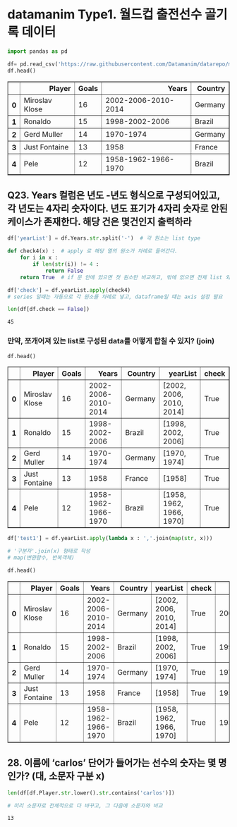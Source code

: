 # datamanim Type1. 월드컵 출전선수 골기록 데이터


```python
import pandas as pd

df= pd.read_csv('https://raw.githubusercontent.com/Datamanim/datarepo/main/worldcup/worldcupgoals.csv')
df.head()
```




<div>
<style scoped>
    .dataframe tbody tr th:only-of-type {
        vertical-align: middle;
    }

    .dataframe tbody tr th {
        vertical-align: top;
    }

    .dataframe thead th {
        text-align: right;
    }
</style>
<table border="1" class="dataframe">
  <thead>
    <tr style="text-align: right;">
      <th></th>
      <th>Player</th>
      <th>Goals</th>
      <th>Years</th>
      <th>Country</th>
    </tr>
  </thead>
  <tbody>
    <tr>
      <th>0</th>
      <td>Miroslav Klose</td>
      <td>16</td>
      <td>2002-2006-2010-2014</td>
      <td>Germany</td>
    </tr>
    <tr>
      <th>1</th>
      <td>Ronaldo</td>
      <td>15</td>
      <td>1998-2002-2006</td>
      <td>Brazil</td>
    </tr>
    <tr>
      <th>2</th>
      <td>Gerd Muller</td>
      <td>14</td>
      <td>1970-1974</td>
      <td>Germany</td>
    </tr>
    <tr>
      <th>3</th>
      <td>Just Fontaine</td>
      <td>13</td>
      <td>1958</td>
      <td>France</td>
    </tr>
    <tr>
      <th>4</th>
      <td>Pele</td>
      <td>12</td>
      <td>1958-1962-1966-1970</td>
      <td>Brazil</td>
    </tr>
  </tbody>
</table>
</div>




## Q23. Years 컬럼은 년도 -년도 형식으로 구성되어있고, 각 년도는 4자리 숫자이다. 년도 표기가 4자리 숫자로 안된 케이스가 존재한다. 해당 건은 몇건인지 출력하라


```python
df['yearList'] = df.Years.str.split('-')  # 각 원소는 list type

def check4(x) :  # apply 로 해당 열의 원소가 차례로 들어간다.
    for i in x : 
        if len(str(i)) != 4 : 
            return False
    return True  # if 문 안에 있으면 첫 원소만 비교하고, 밖에 있으면 전체 list 와 비교

df['check'] = df.yearList.apply(check4)
# series 일때는 자동으로 각 원소를 차례로 넣고, dataframe일 떄는 axis 설정 필요

len(df[df.check == False])
```




    45



### 만약, 쪼개어져 있는 list로 구성된 data를 어떻게 합칠 수 있지? (join)


```python
df.head()
```




<div>
<style scoped>
    .dataframe tbody tr th:only-of-type {
        vertical-align: middle;
    }

    .dataframe tbody tr th {
        vertical-align: top;
    }

    .dataframe thead th {
        text-align: right;
    }
</style>
<table border="1" class="dataframe">
  <thead>
    <tr style="text-align: right;">
      <th></th>
      <th>Player</th>
      <th>Goals</th>
      <th>Years</th>
      <th>Country</th>
      <th>yearList</th>
      <th>check</th>
    </tr>
  </thead>
  <tbody>
    <tr>
      <th>0</th>
      <td>Miroslav Klose</td>
      <td>16</td>
      <td>2002-2006-2010-2014</td>
      <td>Germany</td>
      <td>[2002, 2006, 2010, 2014]</td>
      <td>True</td>
    </tr>
    <tr>
      <th>1</th>
      <td>Ronaldo</td>
      <td>15</td>
      <td>1998-2002-2006</td>
      <td>Brazil</td>
      <td>[1998, 2002, 2006]</td>
      <td>True</td>
    </tr>
    <tr>
      <th>2</th>
      <td>Gerd Muller</td>
      <td>14</td>
      <td>1970-1974</td>
      <td>Germany</td>
      <td>[1970, 1974]</td>
      <td>True</td>
    </tr>
    <tr>
      <th>3</th>
      <td>Just Fontaine</td>
      <td>13</td>
      <td>1958</td>
      <td>France</td>
      <td>[1958]</td>
      <td>True</td>
    </tr>
    <tr>
      <th>4</th>
      <td>Pele</td>
      <td>12</td>
      <td>1958-1962-1966-1970</td>
      <td>Brazil</td>
      <td>[1958, 1962, 1966, 1970]</td>
      <td>True</td>
    </tr>
  </tbody>
</table>
</div>




```python
df['test1'] = df.yearList.apply(lambda x : ','.join(map(str, x)))

# '구분자'.join(x) 형태로 작성
# map(변환함수, 반복객체)
```


```python
df.head()
```




<div>
<style scoped>
    .dataframe tbody tr th:only-of-type {
        vertical-align: middle;
    }

    .dataframe tbody tr th {
        vertical-align: top;
    }

    .dataframe thead th {
        text-align: right;
    }
</style>
<table border="1" class="dataframe">
  <thead>
    <tr style="text-align: right;">
      <th></th>
      <th>Player</th>
      <th>Goals</th>
      <th>Years</th>
      <th>Country</th>
      <th>yearList</th>
      <th>check</th>
      <th>test1</th>
    </tr>
  </thead>
  <tbody>
    <tr>
      <th>0</th>
      <td>Miroslav Klose</td>
      <td>16</td>
      <td>2002-2006-2010-2014</td>
      <td>Germany</td>
      <td>[2002, 2006, 2010, 2014]</td>
      <td>True</td>
      <td>2002,2006,2010,2014</td>
    </tr>
    <tr>
      <th>1</th>
      <td>Ronaldo</td>
      <td>15</td>
      <td>1998-2002-2006</td>
      <td>Brazil</td>
      <td>[1998, 2002, 2006]</td>
      <td>True</td>
      <td>1998,2002,2006</td>
    </tr>
    <tr>
      <th>2</th>
      <td>Gerd Muller</td>
      <td>14</td>
      <td>1970-1974</td>
      <td>Germany</td>
      <td>[1970, 1974]</td>
      <td>True</td>
      <td>1970,1974</td>
    </tr>
    <tr>
      <th>3</th>
      <td>Just Fontaine</td>
      <td>13</td>
      <td>1958</td>
      <td>France</td>
      <td>[1958]</td>
      <td>True</td>
      <td>1958</td>
    </tr>
    <tr>
      <th>4</th>
      <td>Pele</td>
      <td>12</td>
      <td>1958-1962-1966-1970</td>
      <td>Brazil</td>
      <td>[1958, 1962, 1966, 1970]</td>
      <td>True</td>
      <td>1958,1962,1966,1970</td>
    </tr>
  </tbody>
</table>
</div>



## 28. 이름에 ‘carlos’ 단어가 들어가는 선수의 숫자는 몇 명인가? (대, 소문자 구분 x)


```python
len(df[df.Player.str.lower().str.contains('carlos')])

# 미리 소문자로 전체적으로 다 바꾸고, 그 다음에 소문자와 비교 
```




    13


